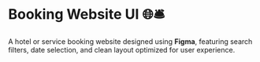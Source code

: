 # Booking Website UI 🌐🛎️

A hotel or service booking website designed using **Figma**, featuring search filters, date selection, and clean layout optimized for user experience.
